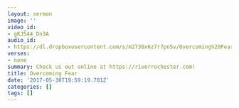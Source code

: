 ```yaml
---
layout: sermon
image: ''
video_id:
- gKJ544_Dn3A
audio_id:
- https://dl.dropboxusercontent.com/s/m2730x6z7r7pn5v/Overcoming%20Fear.mp3?dl=0
verses:
- none
summary: Check us out online at https://riverrochester.com!
title: Overcoming Fear
date: '2017-05-30T19:59:19.701Z'
categories: []
tags: []
---
```

